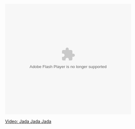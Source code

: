 </p> 

<embed name="msn_soapbox" pluginspage="http://macromedia.com/go/getflashplayer" src="http://soapbox.msn.com/flash/soapbox1_1.swf" width="412" height="362" type="application/x-shockwave-flash" flashvars="c=v&v=58f43b5e-8554-431f-ba3b-a38ba293a17b" wmode="transparent" quality="high">
</embed>

  
<a title="Jada Jada Jada" href="http://soapbox.msn.com/video.aspx?vid=58f43b5e-8554-431f-ba3b-a38ba293a17b" target="_new" class="broken_link">Video: Jada Jada Jada</a>
